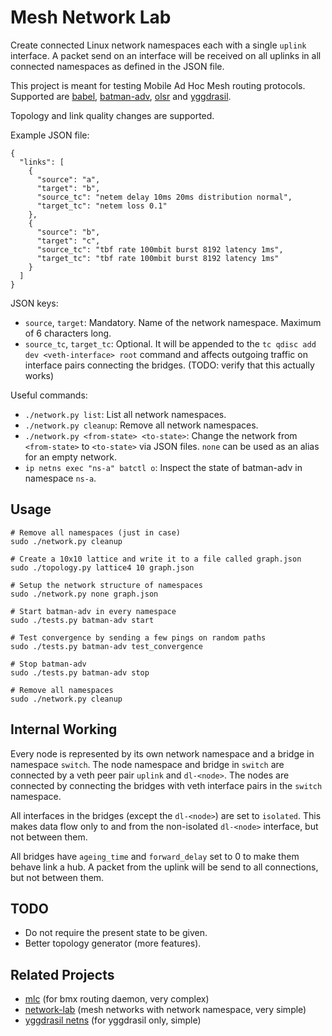 # Mesh Network Lab

Create connected Linux network namespaces each with a single `uplink` interface.
A packet send on an interface will be received on all uplinks in all connected namespaces as defined in the JSON file.

This project is meant for testing Mobile Ad Hoc Mesh routing protocols. Supported are [babel](https://www.irif.fr/~jch/software/babel/), [batman-adv](https://www.open-mesh.org/projects/open-mesh/wiki), [olsr](https://www.olsr.org) and [yggdrasil](https://github.com/yggdrasil-network).

Topology and link quality changes are supported.

Example JSON file:
```
{
  "links": [
    {
      "source": "a",
      "target": "b",
      "source_tc": "netem delay 10ms 20ms distribution normal",
      "target_tc": "netem loss 0.1"
    },
    {
      "source": "b",
      "target": "c",
      "source_tc": "tbf rate 100mbit burst 8192 latency 1ms",
      "target_tc": "tbf rate 100mbit burst 8192 latency 1ms"
    }
  ]
}
```

JSON keys:

- `source`, `target`: Mandatory. Name of the network namespace. Maximum of 6 characters long.
- `source_tc`, `target_tc`: Optional. It will be appended to the `tc qdisc add dev <veth-interface> root` command and affects outgoing traffic on interface pairs connecting the bridges. (TODO: verify that this actually works)

Useful commands:

- `./network.py list`: List all network namespaces.
- `./network.py cleanup`: Remove all network namespaces.
- `./network.py <from-state> <to-state>`: Change the network from `<from-state>` to `<to-state>` via JSON files. `none` can be used as an alias for an empty network.
- `ip netns exec "ns-a" batctl o`: Inspect the state of batman-adv in namespace `ns-a`.

## Usage

```
# Remove all namespaces (just in case)
sudo ./network.py cleanup

# Create a 10x10 lattice and write it to a file called graph.json
sudo ./topology.py lattice4 10 graph.json

# Setup the network structure of namespaces
sudo ./network.py none graph.json

# Start batman-adv in every namespace
sudo ./tests.py batman-adv start

# Test convergence by sending a few pings on random paths
sudo ./tests.py batman-adv test_convergence

# Stop batman-adv
sudo ./tests.py batman-adv stop

# Remove all namespaces
sudo ./network.py cleanup
```

## Internal Working

Every node is represented by its own network namespace and a bridge in namespace `switch`. The node namespace and bridge in `switch` are connected by a veth peer pair `uplink` and `dl-<node>`.  The nodes are connected by connecting the bridges with veth interface pairs in the `switch` namespace.

All interfaces in the bridges (except the `dl-<node>`) are set to `isolated`. This makes data flow only to and from the non-isolated `dl-<node>` interface, but not between them.

All bridges have `ageing_time` and `forward_delay` set to 0 to make them behave link a hub. A packet from the uplink will be send to all connections, but not between them.

## TODO

- Do not require the present state to be given.
- Better topology generator (more features).

## Related Projects

- [mlc](https://github.com/axn/mlc) (for bmx routing daemon, very complex)
- [network-lab](https://github.com/sudomesh/network-lab) (mesh networks with network namespace, very simple)
- [yggdrasil netns](https://github.com/yggdrasil-network/yggdrasil-go/blob/master/misc/run-schannel-netns) (for yggdrasil only, simple)
